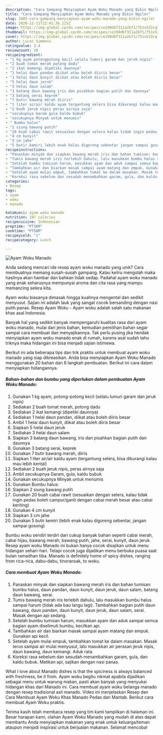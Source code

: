 ```yaml
---
description: "Cara Gampang Menyiapkan Ayam Woku Manado yang Bikin Ngiler"
title: "Cara Gampang Menyiapkan Ayam Woku Manado yang Bikin Ngiler"
slug: 3885-cara-gampang-menyiapkan-ayam-woku-manado-yang-bikin-ngiler
date: 2020-12-21T22:41:36.125Z
image: https://img-global.cpcdn.com/recipes/ce190dbf311a2bf1/751x532cq70/ayam-woku-manado-foto-resep-utama.jpg
thumbnail: https://img-global.cpcdn.com/recipes/ce190dbf311a2bf1/751x532cq70/ayam-woku-manado-foto-resep-utama.jpg
cover: https://img-global.cpcdn.com/recipes/ce190dbf311a2bf1/751x532cq70/ayam-woku-manado-foto-resep-utama.jpg
author: Lucas Simmons
ratingvalue: 3.4
reviewcount: 10
recipeingredient:
- "1 kg ayam potongpotong kecil selalu lumuri garam dan jeruk nipis"
- "2 buah tomat merah potong dadu"
- "2 ikat kemangi dipetiki daunnya"
- "1 helai daun pandan diikat atau boleh diiris besar"
- "1 helai daun kunyit diikat atau boleh diiris besar"
- "5 helai daun jeruk"
- "3 helai daun salam"
- "3 batang daun bawang iris dan pisahkan bagian putih dan daunnya"
- "3 batang serai keprek"
- "7 butir bawang merah diiris"
- "1 liter airair kaldu ayam tergantung selera bisa dikurangi kalau mau lebih kental"
- "2 buah jeruk nipis peras airnya saja"
- "secukupnya Garam gula kaldu bubuk"
- "secukupnya Minyak untuk menumis"
- " Bumbu halus"
- "2 siung bawang putih"
- "20 buah cabai rawit sesuaikan dengan selera kalau tidak ingin pedas boleh campurganti dengan cabai merah besar atau cabai keriting"
- "4 cm kunyit"
- "3 cm jahe"
- "5 butir kemiri lebih enak kalau digoreng sebentar jangan sampai gosong"
recipeinstructions:
- "Panaskan minyak dan siapkan bawang merah iris dan bahan tumisan: bumbu halus, daun pandan, daun kunyit, daun jeruk, daun salam, batang daun bawang, serai."
- "Tumis bawang merah iris terlebih dahulu, lalu masukkan bumbu halus sampai harum (tidak ada bau langu lagi). Tambahkan bagian putih daun bawang, daun pandan, daun kunyit, daun jeruk, daun salam, serai. Masak dengan api sedang."
- "Setelah bumbu tumisan harum, masukkan ayam dan aduk sampai semua bagian ayam diselimuti bumbu, kecilkan api."
- "Tambahkan air dan biarkan masak sampai ayam matang dan empuk. Gunakan api kecil."
- "Setelah ayam mulai empuk, tambahkan tomat ke dalam masakan. Masak terus sampai air mulai menyusut, lalu masukkan air perasan jeruk nipis, daun bawang, daun kemangi. Aduk rata."
- "Koreksi rasa sebelum dan sesudah menambahkan garam, gula, dan kaldu bubuk. Matikan api, sajikan dengan nasi panas."
categories:
- Resep
tags:
- ayam
- woku
- manado

katakunci: ayam woku manado 
nutrition: 197 calories
recipecuisine: Indonesian
preptime: "PT36M"
cooktime: "PT58M"
recipeyield: "1"
recipecategory: Lunch

---
```



![Ayam Woku Manado](https://img-global.cpcdn.com/recipes/ce190dbf311a2bf1/751x532cq70/ayam-woku-manado-foto-resep-utama.jpg)

Anda sedang mencari ide resep ayam woku manado yang unik? Cara membuatnya memang susah-susah gampang. Kalau keliru mengolah maka hasilnya akan hambar dan bahkan tidak sedap. Padahal ayam woku manado yang enak seharusnya mempunyai aroma dan cita rasa yang mampu memancing selera kita.

Ayam woku biasanya dimasak hingga kuahnya mengental dan sedikit menyusut. Sajian ini adalah lauk yang sangat cocok bersanding dengan nasi putih panas. Resep Ayam Woku - Ayam woku adalah salah satu makanan khas asal Indonesia.

Banyak hal yang sedikit banyak mempengaruhi kualitas rasa dari ayam woku manado, mulai dari jenis bahan, kemudian pemilihan bahan segar sampai cara membuat dan menyajikannya. Tak perlu pusing jika hendak menyiapkan ayam woku manado enak di rumah, karena asal sudah tahu triknya maka hidangan ini bisa menjadi sajian istimewa.


Berikut ini ada beberapa tips dan trik praktis untuk membuat ayam woku manado yang siap dikreasikan. Anda bisa menyiapkan Ayam Woku Manado menggunakan 20 bahan dan 6 langkah pembuatan. Berikut ini cara dalam menyiapkan hidangannya.

<!--inarticleads1-->

##### Bahan-bahan dan bumbu yang diperlukan dalam pembuatan Ayam Woku Manado:

1. Gunakan 1 kg ayam, potong-potong kecil (selalu lumuri garam dan jeruk nipis)
1. Sediakan 2 buah tomat merah, potong dadu
1. Sediakan 2 ikat kemangi (dipetiki daunnya)
1. Sediakan 1 helai daun pandan, diikat atau boleh diiris besar
1. Ambil 1 helai daun kunyit, diikat atau boleh diiris besar
1. Siapkan 5 helai daun jeruk
1. Sediakan 3 helai daun salam
1. Siapkan 3 batang daun bawang, iris dan pisahkan bagian putih dan daunnya
1. Gunakan 3 batang serai, keprek
1. Gunakan 7 butir bawang merah, diiris
1. Siapkan 1 liter air/air kaldu ayam (tergantung selera, bisa dikurangi kalau mau lebih kental)
1. Sediakan 2 buah jeruk nipis, peras airnya saja
1. Ambil secukupnya Garam, gula, kaldu bubuk
1. Gunakan secukupnya Minyak untuk menumis
1. Gunakan  Bumbu halus:
1. Siapkan 2 siung bawang putih
1. Gunakan 20 buah cabai rawit (sesuaikan dengan selera, kalau tidak ingin pedas boleh campur/ganti dengan cabai merah besar atau cabai keriting)
1. Gunakan 4 cm kunyit
1. Siapkan 3 cm jahe
1. Gunakan 5 butir kemiri (lebih enak kalau digoreng sebentar, jangan sampai gosong)


Bumbu woku sendiri terdiri dari cukup banyak bahan seperti cabai merah, cabai hijau, bawang merah, bawang putih, jahe, serai, kunyit, daun jeruk. Resep ayam woku Manado ini bukan hanya cocok disajikan untuk menu hidangan sehari-hari. Tetapi cocok juga dijadikan menu berbuka puasa saat bulan ramadhan tiba. Manado is definitely home of spicy dishes, ranging from rica-rica, dabu-dabu, tinoransak, to woku. 

<!--inarticleads2-->

##### Cara membuat Ayam Woku Manado:

1. Panaskan minyak dan siapkan bawang merah iris dan bahan tumisan: bumbu halus, daun pandan, daun kunyit, daun jeruk, daun salam, batang daun bawang, serai.
1. Tumis bawang merah iris terlebih dahulu, lalu masukkan bumbu halus sampai harum (tidak ada bau langu lagi). Tambahkan bagian putih daun bawang, daun pandan, daun kunyit, daun jeruk, daun salam, serai. Masak dengan api sedang.
1. Setelah bumbu tumisan harum, masukkan ayam dan aduk sampai semua bagian ayam diselimuti bumbu, kecilkan api.
1. Tambahkan air dan biarkan masak sampai ayam matang dan empuk. Gunakan api kecil.
1. Setelah ayam mulai empuk, tambahkan tomat ke dalam masakan. Masak terus sampai air mulai menyusut, lalu masukkan air perasan jeruk nipis, daun bawang, daun kemangi. Aduk rata.
1. Koreksi rasa sebelum dan sesudah menambahkan garam, gula, dan kaldu bubuk. Matikan api, sajikan dengan nasi panas.


What I love about Manado dishes is that the spiciness is always balanced with freshness, be it from. Ayam woku begitu nikmat apabila dijadikan sebagai menu untuk warung makan, pasti akan banyak yang menyukai hidangan khas dari Manado ini. Cara membuat ayam woku belanga manado dengan resep tradisional asli manado. Video ini menjelaskan Resep dan Cara Membuat Ayam Woku Khas Manado Pedas dan Mantab. Berikut cara membuat Ayam Woku praktis. 

Terima kasih telah membaca resep yang tim kami tampilkan di halaman ini. Besar harapan kami, olahan Ayam Woku Manado yang mudah di atas dapat membantu Anda menyiapkan makanan yang enak untuk keluarga/teman ataupun menjadi inspirasi untuk berjualan makanan. Selamat mencoba!
